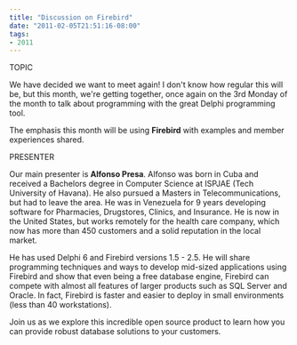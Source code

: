 ```yaml
---
title: "Discussion on Firebird"
date: "2011-02-05T21:51:16-08:00"
tags:
- 2011
---
```


TOPIC

We have decided we want to meet again!  I don't know how regular this will be, but this month, we're getting together, once again on the 3rd Monday of the month to talk about programming with the great Delphi programming tool.

The emphasis this month will be using <strong>Firebird</strong> with examples and member experiences shared.

PRESENTER

Our main presenter is **Alfonso Presa**. Alfonso was born in Cuba and received a Bachelors degree in Computer Science at ISPJAE (Tech University of Havana).  He also pursued a Masters in Telecommunications, but had to leave the area.  He was in Venezuela for 9 years developing software for Pharmacies, Drugstores, Clinics, and Insurance. He is now in the United States, but works remotely for the health care company, which now has more than 450 customers and a solid reputation in the local market. 

He has used Delphi 6 and Firebird versions 1.5 - 2.5. He will share programming techniques and ways to develop mid-sized applications using Firebird and show that even being a free database engine, Firebird can compete with almost all features of larger products such as SQL Server and Oracle.  In fact, Firebird is faster and easier to deploy in small environments (less than 40 workstations).

Join us as we explore this incredible open source product to learn how you can provide robust database solutions to your customers.
